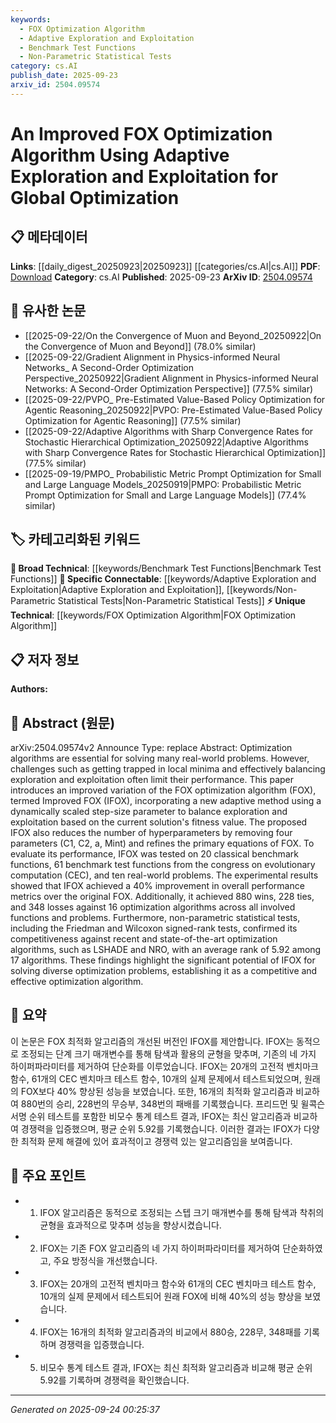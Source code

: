 ```yaml
---
keywords:
  - FOX Optimization Algorithm
  - Adaptive Exploration and Exploitation
  - Benchmark Test Functions
  - Non-Parametric Statistical Tests
category: cs.AI
publish_date: 2025-09-23
arxiv_id: 2504.09574
---
```


<!-- KEYWORD_LINKING_METADATA:
{
  "processed_timestamp": "2025-09-24T00:25:37.276225",
  "vocabulary_version": "1.0",
  "selected_keywords": [
    "FOX Optimization Algorithm",
    "Adaptive Exploration and Exploitation",
    "Benchmark Test Functions",
    "Non-Parametric Statistical Tests"
  ],
  "rejected_keywords": [],
  "similarity_scores": {
    "FOX Optimization Algorithm": 0.78,
    "Adaptive Exploration and Exploitation": 0.79,
    "Benchmark Test Functions": 0.77,
    "Non-Parametric Statistical Tests": 0.75
  },
  "extraction_method": "AI_prompt_based",
  "budget_applied": true,
  "candidates_json": {
    "candidates": [
      {
        "surface": "FOX optimization algorithm",
        "canonical": "FOX Optimization Algorithm",
        "aliases": [
          "FOX",
          "IFOX"
        ],
        "category": "unique_technical",
        "rationale": "The FOX Optimization Algorithm is central to the paper's contributions and improvements, making it a unique technical concept.",
        "novelty_score": 0.75,
        "connectivity_score": 0.65,
        "specificity_score": 0.85,
        "link_intent_score": 0.78
      },
      {
        "surface": "adaptive exploration and exploitation",
        "canonical": "Adaptive Exploration and Exploitation",
        "aliases": [
          "adaptive method",
          "exploration and exploitation"
        ],
        "category": "specific_connectable",
        "rationale": "Adaptive exploration and exploitation are key techniques in optimization, relevant for linking with broader optimization strategies.",
        "novelty_score": 0.68,
        "connectivity_score": 0.82,
        "specificity_score": 0.72,
        "link_intent_score": 0.79
      },
      {
        "surface": "benchmark test functions",
        "canonical": "Benchmark Test Functions",
        "aliases": [
          "benchmark functions",
          "test functions"
        ],
        "category": "broad_technical",
        "rationale": "Benchmark test functions are commonly used in optimization to evaluate algorithm performance, facilitating connections across studies.",
        "novelty_score": 0.55,
        "connectivity_score": 0.88,
        "specificity_score": 0.65,
        "link_intent_score": 0.77
      },
      {
        "surface": "non-parametric statistical tests",
        "canonical": "Non-Parametric Statistical Tests",
        "aliases": [
          "Friedman test",
          "Wilcoxon signed-rank test"
        ],
        "category": "specific_connectable",
        "rationale": "These tests are crucial for validating algorithm performance, linking to statistical analysis methods in research.",
        "novelty_score": 0.6,
        "connectivity_score": 0.84,
        "specificity_score": 0.7,
        "link_intent_score": 0.75
      }
    ],
    "ban_list_suggestions": [
      "global optimization",
      "real-world problems",
      "performance metrics"
    ]
  },
  "decisions": [
    {
      "candidate_surface": "FOX optimization algorithm",
      "resolved_canonical": "FOX Optimization Algorithm",
      "decision": "linked",
      "scores": {
        "novelty": 0.75,
        "connectivity": 0.65,
        "specificity": 0.85,
        "link_intent": 0.78
      }
    },
    {
      "candidate_surface": "adaptive exploration and exploitation",
      "resolved_canonical": "Adaptive Exploration and Exploitation",
      "decision": "linked",
      "scores": {
        "novelty": 0.68,
        "connectivity": 0.82,
        "specificity": 0.72,
        "link_intent": 0.79
      }
    },
    {
      "candidate_surface": "benchmark test functions",
      "resolved_canonical": "Benchmark Test Functions",
      "decision": "linked",
      "scores": {
        "novelty": 0.55,
        "connectivity": 0.88,
        "specificity": 0.65,
        "link_intent": 0.77
      }
    },
    {
      "candidate_surface": "non-parametric statistical tests",
      "resolved_canonical": "Non-Parametric Statistical Tests",
      "decision": "linked",
      "scores": {
        "novelty": 0.6,
        "connectivity": 0.84,
        "specificity": 0.7,
        "link_intent": 0.75
      }
    }
  ]
}
-->

# An Improved FOX Optimization Algorithm Using Adaptive Exploration and Exploitation for Global Optimization

## 📋 메타데이터

**Links**: [[daily_digest_20250923|20250923]] [[categories/cs.AI|cs.AI]]
**PDF**: [Download](https://arxiv.org/pdf/2504.09574.pdf)
**Category**: cs.AI
**Published**: 2025-09-23
**ArXiv ID**: [2504.09574](https://arxiv.org/abs/2504.09574)

## 🔗 유사한 논문
- [[2025-09-22/On the Convergence of Muon and Beyond_20250922|On the Convergence of Muon and Beyond]] (78.0% similar)
- [[2025-09-22/Gradient Alignment in Physics-informed Neural Networks_ A Second-Order Optimization Perspective_20250922|Gradient Alignment in Physics-informed Neural Networks: A Second-Order Optimization Perspective]] (77.5% similar)
- [[2025-09-22/PVPO_ Pre-Estimated Value-Based Policy Optimization for Agentic Reasoning_20250922|PVPO: Pre-Estimated Value-Based Policy Optimization for Agentic Reasoning]] (77.5% similar)
- [[2025-09-22/Adaptive Algorithms with Sharp Convergence Rates for Stochastic Hierarchical Optimization_20250922|Adaptive Algorithms with Sharp Convergence Rates for Stochastic Hierarchical Optimization]] (77.5% similar)
- [[2025-09-19/PMPO_ Probabilistic Metric Prompt Optimization for Small and Large Language Models_20250919|PMPO: Probabilistic Metric Prompt Optimization for Small and Large Language Models]] (77.4% similar)

## 🏷️ 카테고리화된 키워드
**🧠 Broad Technical**: [[keywords/Benchmark Test Functions|Benchmark Test Functions]]
**🔗 Specific Connectable**: [[keywords/Adaptive Exploration and Exploitation|Adaptive Exploration and Exploitation]], [[keywords/Non-Parametric Statistical Tests|Non-Parametric Statistical Tests]]
**⚡ Unique Technical**: [[keywords/FOX Optimization Algorithm|FOX Optimization Algorithm]]

## 📋 저자 정보

**Authors:** 

## 📄 Abstract (원문)

arXiv:2504.09574v2 Announce Type: replace 
Abstract: Optimization algorithms are essential for solving many real-world problems. However, challenges such as getting trapped in local minima and effectively balancing exploration and exploitation often limit their performance. This paper introduces an improved variation of the FOX optimization algorithm (FOX), termed Improved FOX (IFOX), incorporating a new adaptive method using a dynamically scaled step-size parameter to balance exploration and exploitation based on the current solution's fitness value. The proposed IFOX also reduces the number of hyperparameters by removing four parameters (C1, C2, a, Mint) and refines the primary equations of FOX. To evaluate its performance, IFOX was tested on 20 classical benchmark functions, 61 benchmark test functions from the congress on evolutionary computation (CEC), and ten real-world problems. The experimental results showed that IFOX achieved a 40% improvement in overall performance metrics over the original FOX. Additionally, it achieved 880 wins, 228 ties, and 348 losses against 16 optimization algorithms across all involved functions and problems. Furthermore, non-parametric statistical tests, including the Friedman and Wilcoxon signed-rank tests, confirmed its competitiveness against recent and state-of-the-art optimization algorithms, such as LSHADE and NRO, with an average rank of 5.92 among 17 algorithms. These findings highlight the significant potential of IFOX for solving diverse optimization problems, establishing it as a competitive and effective optimization algorithm.

## 📝 요약

이 논문은 FOX 최적화 알고리즘의 개선된 버전인 IFOX를 제안합니다. IFOX는 동적으로 조정되는 단계 크기 매개변수를 통해 탐색과 활용의 균형을 맞추며, 기존의 네 가지 하이퍼파라미터를 제거하여 단순화를 이루었습니다. IFOX는 20개의 고전적 벤치마크 함수, 61개의 CEC 벤치마크 테스트 함수, 10개의 실제 문제에서 테스트되었으며, 원래의 FOX보다 40% 향상된 성능을 보였습니다. 또한, 16개의 최적화 알고리즘과 비교하여 880번의 승리, 228번의 무승부, 348번의 패배를 기록했습니다. 프리드먼 및 윌콕슨 서명 순위 테스트를 포함한 비모수 통계 테스트 결과, IFOX는 최신 알고리즘과 비교하여 경쟁력을 입증했으며, 평균 순위 5.92를 기록했습니다. 이러한 결과는 IFOX가 다양한 최적화 문제 해결에 있어 효과적이고 경쟁력 있는 알고리즘임을 보여줍니다.

## 🎯 주요 포인트

- 1. IFOX 알고리즘은 동적으로 조정되는 스텝 크기 매개변수를 통해 탐색과 착취의 균형을 효과적으로 맞추며 성능을 향상시켰습니다.
- 2. IFOX는 기존 FOX 알고리즘의 네 가지 하이퍼파라미터를 제거하여 단순화하였고, 주요 방정식을 개선했습니다.
- 3. IFOX는 20개의 고전적 벤치마크 함수와 61개의 CEC 벤치마크 테스트 함수, 10개의 실제 문제에서 테스트되어 원래 FOX에 비해 40%의 성능 향상을 보였습니다.
- 4. IFOX는 16개의 최적화 알고리즘과의 비교에서 880승, 228무, 348패를 기록하며 경쟁력을 입증했습니다.
- 5. 비모수 통계 테스트 결과, IFOX는 최신 최적화 알고리즘과 비교해 평균 순위 5.92를 기록하며 경쟁력을 확인했습니다.


---

*Generated on 2025-09-24 00:25:37*